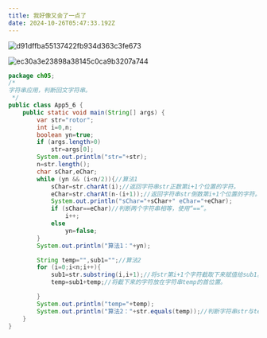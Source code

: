 ```yaml
---
title: 我好像又会了一点了
date: 2024-10-26T05:47:33.192Z
---
```



![d91dffba55137422fb934d363c3fe673](https://github.com/user-attachments/assets/1cc93ea9-bdbf-4484-9c18-9f5e71f2c2bb)

![ec30a3e23898a38145c0ca9b3207a744](https://github.com/user-attachments/assets/84e146f2-5bd4-4248-ba1d-8a5df34f8a59)

~~~java
package ch05;
/*
字符串应用，判断回文字符串。
 */
public class App5_6 {
    public static void main(String[] args) {
        var str="rotor";
        int i=0,n;
        boolean yn=true;
        if (args.length>0)
            str=args[0];
        System.out.println("str="+str);
        n=str.length();
        char sChar,eChar;
        while (yn && (i<n/2)){//算法1
            sChar=str.charAt(i);//返回字符串str正数第i+1个位置的字符。
            eChar=str.charAt(n-(i+1));//返回字符串str倒数第i+1个位置的字符。
            System.out.println("sChar="+sChar+" eChar="+eChar);
            if (sChar==eChar)//判断两个字符串相等，使用“==”。
                i++;
            else
                yn=false;
        }
        System.out.println("算法1："+yn);

        String temp="",sub1="";//算法2
        for (i=0;i<n;i++){
            sub1=str.substring(i,i+1);//将str第i+1个字符截取下来赋值给sub1。
            temp=sub1+temp;//将截下来的字符放在字符串temp的首位置。

        }
        System.out.println("temp="+temp);
        System.out.println("算法2："+str.equals(temp));//判断字符串str与temp是否相等。
    }
}
~~~